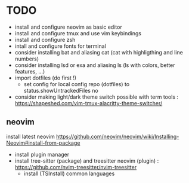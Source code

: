 # TODO

- install and configure neovim as basic editor
- install and configure tmux and use vim keybindings
- install and configure zsh
- intall and configure fonts for terminal
- consider installing bat and aliasing cat (cat with highligthing and line numbers)
- consider installing lsd or exa and aliasing ls (ls with colors, better features, ...)
- import dotfiles (do first !)
  - set config for local config repo (dotfiles) to status.showUntrackedFiles no
- consider making light/dark theme switch possible with term tools : https://shapeshed.com/vim-tmux-alacritty-theme-switcher/
## neovim

install latest neovim https://github.com/neovim/neovim/wiki/Installing-Neovim#install-from-package

- install plugin manager
- install tree-sitter (package) and treesitter neovim (plugin) : https://github.com/nvim-treesitter/nvim-treesitter
    - install (TSInstall) common languages
